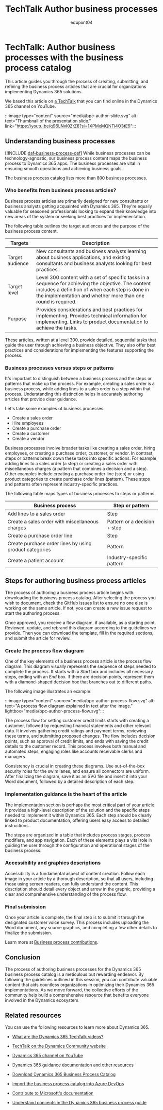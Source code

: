 ﻿---
title: TechTalk Author business processes
description: Summary of TechTalk video that talks about how you author content based on the business process catalog for Dynamics 365 implementations.
ms.date: 09/19/2024
ms.topic: conceptual
author: edupont04
ms.author: edupont
ai-usage: ai-assisted
---

# TechTalk: Author business processes with the business process catalog

This article guides you through the process of creating, submitting, and refining the business process articles that are crucial for organizations implementing Dynamics 365 solutions.  

We based this article on [a TechTalk](https://youtu.be/96LNvI0ZrZ8?si=1XPMxMQNTi4O3tE9) that you can find online in the Dynamics 365 channel on YouTube.  

:::image type="content" source="media\bpc-author-slide.svg" alt-text="Thumbnail of the presentation slide." link="https://youtu.be/q96LNvI0ZrZ8?si=1XPMxMQNTi4O3tE9":::

## Understanding business processes

[!INCLUDE [daf-business-process-def](~/../shared-content/shared/guidance-includes/daf-business-process-def.md)] While business processes can be technology-agnostic, our business process content maps the business process to Dynamics 365 apps. The business processes are vital in ensuring smooth operations and achieving business goals.

The business process catalog lists more than 800 business processes.

### Who benefits from business process articles?

Business process articles are primarily designed for new consultants or business analysts getting acquainted with Dynamics 365. They're equally valuable for seasoned professionals looking to expand their knowledge into new areas of the system or seeking best practices for implementation.

The following table outlines the target audiences and the purpose of the business process content.

|Targets|Description  |
|---------|---------|
|Target audience | New consultants and business analysts learning about business applications, and existing consultants and business analysts looking for best practices.|
|Target level| Level 300 content with a set of specific tasks in a sequence for achieving the objective. The content includes a definition of when each step is done in the implementation and whether more than one round is required. |
|Purpose |Provides considerations and best practices for implementing. Provides technical information for implementing. Links to product documentation to achieve the tasks. |

These articles, written at a level 300, provide detailed, sequential tasks that guide the user through achieving a business objective. They also offer best practices and considerations for implementing the features supporting the process.

### Business processes versus steps or patterns

It's important to distinguish between a business process and the steps or patterns that make up the process. For example, creating a sales order is a business process, while adding lines to a sales order is a step within that process. Understanding this distinction helps in accurately authoring articles that provide clear guidance.

Let's take some examples of business processes:

- Create a sales order  
- Hire employees  
- Create a purchase order  
- Create a customer  
- Create a vendor  

Business processes involve broader tasks like creating a sales order, hiring employees, or creating a purchase order, customer, or vendor. In contrast, steps or patterns break down these tasks into specific actions. For example, adding lines to a sales order (a step) or creating a sales order with miscellaneous charges (a pattern that combines a decision and a step). Other examples include creating a purchase order line (step) or using product categories to create purchase order lines (pattern). These steps and patterns often represent industry-specific practices.  

The following table maps types of business processes to steps or patterns.

|Business process| Step or pattern  |
|---------|---------|
|Add lines to a sales order| Step  |
|Create a sales order with miscellaneous charges | Pattern or a decision + step  |
|Create a purchase order line | Step  |
|Create purchase order lines by using product categories | Pattern  |
|Create a patient account | Industry-specific pattern|  

## Steps for authoring business process articles

The process of authoring a business process article begins with downloading the business process catalog. After selecting the process you wish to document, check the GitHub issues list to ensure no one else is working on the same article. If not, you can create a new issue request to start the authoring process.

Once approved, you receive a flow diagram, if available, as a starting point. Reviewed, update, and rebrand this diagram according to the guidelines we provide. Then you can download the template, fill in the required sections, and submit the article for review.

### Create the process flow diagram

One of the key elements of a business process article is the process flow diagram. This diagram visually represents the sequence of steps needed to complete the process. It starts with a *Start* box and includes all necessary steps, ending with an *End* box. If there are decision points, represent them with a diamond-shaped decision box that branches out to different paths.

The following image illustrates an example:

:::image type="content" source="media/bpc-author-process-flow.svg" alt-text="A process flow diagram explained in text after the image." lightbox="media/bpc-author-process-flow.svg":::

The process flow for setting customer credit limits starts with creating a customer, followed by requesting financial statements and other relevant data. It involves gathering credit ratings and payment terms, reviewing these terms, and submitting proposed changes. The flow includes decision points, such as approval of credit limits, and ends with saving the credit details to the customer record. This process involves both manual and automated steps, engaging roles like accounts receivable clerks and managers.

Consistency is crucial in creating these diagrams. Use out-of-the-box security roles for the swim lanes, and ensure all connectors are uniform. After finalizing the diagram, save it as an SVG file and insert it into your Word document, followed by a detailed description of each step.

### Implementation guidance is the heart of the article

The implementation section is perhaps the most critical part of your article. It provides a high-level description of the solution and the specific steps needed to implement it within Dynamics 365. Each step should be clearly linked to product documentation, offering users easy access to detailed instructions.

The steps are organized in a table that includes process stages, process modifiers, and app navigation. Each of these elements plays a vital role in guiding the user through the configuration and operational stages of the business process.

### Accessibility and graphics descriptions

Accessibility is a fundamental aspect of content creation. Follow each image in your article by a thorough description, so that all users, including those using screen readers, can fully understand the content. This description should detail every object and arrow in the graphic, providing a clear and comprehensive understanding of the process flow.

### Final submission

Once your article is complete, the final step is to submit it through the designated customer voice survey. This process includes uploading the Word document, any source graphics, and completing a few other details to finalize the submission.

Learn more at [Business process contributions](/dynamics365/get-started/contribute#business-process-contributions).  

## Conclusion

The process of authoring business processes for the Dynamics 365 business process catalog is a meticulous but rewarding endeavor. By following the guidelines outlined in this session, you can contribute valuable content that aids countless organizations in optimizing their Dynamics 365 implementations. As we move forward, the collective efforts of the community help build a comprehensive resource that benefits everyone involved in the Dynamics ecosystem.

## Related resources

You can use the following resources to learn more about Dynamics 365.

- [What are the Dynamics 365 TechTalk videos?](../roles/techtalk-videos.md)  

- [TechTalk on the Dynamics Community website](https://community.dynamics.com/videos/)

- [Dynamics 365 channel on YouTube](https://www.youtube.com/channel/UC5QxCcXhFFixs1nfmOpJlvQ)

- [Dynamics 365 guidance documentation and other resources](../index.yml)

- [Download Dynamics 365 Business Process Catalog](https://www.microsoft.com/en-us/download/details.aspx?id|105738)

- [Import the business process catalog into Azure DevOps](../business-processes/about-import-catalog-devops.md)

- [Contribute to Microsoft's documentation](/dynamics365/get-started/contribute)

- [Understand concepts in the Dynamics 365 business process guide](../business-processes/about-steps-navigation.md)  
